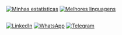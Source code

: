 [![Minhas estatísticas](https://github-readme-stats.vercel.app/api?username=lucascelli&theme=github_dark&locale=pt-br&show_icons=1)](https://lusca.me/)
[![Melhores linguagens](https://github-readme-stats.vercel.app/api/top-langs/?username=lucascelli&theme=github_dark&locale=pt-br)](https://lusca.me/)

##

[![LinkedIn](https://img.shields.io/badge/LinkedIn-0077B5?style=for-the-badge&logo=linkedin&logoColor=white)](https://www.linkedin.com/in/lucascelli/)
[![WhatsApp](https://img.shields.io/badge/WhatsApp-25D366?style=for-the-badge&logo=whatsapp&logoColor=white)](https://whats.link/lucascelli)
[![Telegram](https://img.shields.io/badge/Telegram-2CA5E0?style=for-the-badge&logo=telegram&logoColor=white)](https://t.me/lucacscelli)

